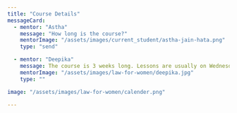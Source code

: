 ```yaml
---
title: "Course Details"
messageCard:
  - mentor: "Astha"
    message: "How long is the course?"
    mentorImage: "/assets/images/current_student/astha-jain-hata.png"
    type: "send"

  - mentor: "Deepika"
    message: The course is 3 weeks long. Lessons are usually on Wednesday and Friday at 15:30.
    mentorImage: "/assets/images/law-for-women/deepika.jpg"
    type: ""

image: "/assets/images/law-for-women/calender.png"

---
```


